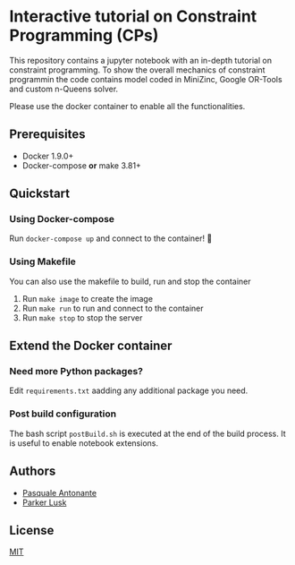 # Interactive tutorial on Constraint Programming (CPs)

This repository contains a jupyter notebook with an in-depth tutorial on constraint programming. To show the overall mechanics of constraint programmin the code contains model coded in MiniZinc, Google OR-Tools and custom n-Queens solver.

Please use the docker container to enable all the functionalities.

## Prerequisites

- Docker 1.9.0+
- Docker-compose **or** make 3.81+

## Quickstart

### Using Docker-compose

Run `docker-compose up` and connect to the container! :clap:

### Using Makefile

You can also use the makefile to build, run and stop the container

1. Run `make image` to create the image
2. Run `make run` to run and connect to the container
3. Run `make stop` to stop the server
   
## Extend the Docker container

### Need more Python packages?

Edit `requirements.txt` aadding any additional package you need.

### Post build configuration

The bash script `postBuild.sh` is executed at the end of the build process. It is useful to enable notebook extensions.

## Authors

- [Pasquale Antonante](mailto:antonap@mit.edu)
- [Parker Lusk](https://github.com/plusk01)

## License

[MIT](LICENSE)
